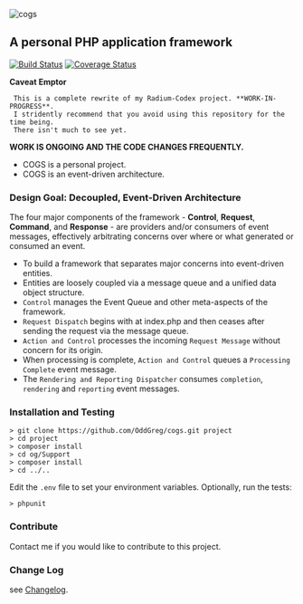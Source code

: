 ![cogs](http://radium-codex.info/og-framework/cogs.png)
## A personal PHP application framework
[![Build Status](https://travis-ci.org/OddGreg/og-framework.svg?branch=master)](https://travis-ci.org/OddGreg/og-framework)
[![Coverage Status](https://coveralls.io/repos/OddGreg/og-framework/badge.svg?branch=master&service=github)](https://coveralls.io/github/OddGreg/og-framework?branch=master)

__Caveat Emptor__

     This is a complete rewrite of my Radium-Codex project. **WORK-IN-PROGRESS**.
     I stridently recommend that you avoid using this repository for the time being. 
     There isn't much to see yet.
    
__WORK IS ONGOING AND THE CODE CHANGES FREQUENTLY.__

* COGS is a personal project.
* COGS is an event-driven architecture.

### Design Goal: Decoupled, Event-Driven Architecture

The four major components of the framework - __Control__, __Request__, __Command__, and __Response__ - are providers and/or consumers of 
event messages, effectively arbitrating concerns over where or what generated or consumed an event.

- To build a framework that separates major concerns into event-driven entities.
- Entities are loosely coupled via a message queue and a unified data object structure.
- `Control` manages the Event Queue and other meta-aspects of the framework.
- `Request Dispatch` begins with at index.php and then ceases after sending the request via the message queue.
- `Action and Control` processes the incoming `Request Message` without concern for its origin. 
- When processing is complete, `Action and Control` queues a `Processing Complete` event message.
- The `Rendering and Reporting Dispatcher` consumes `completion`, `rendering` and `reporting` event messages.

### Installation and Testing

```
> git clone https://github.com/OddGreg/cogs.git project
> cd project
> composer install
> cd og/Support
> composer install
> cd ../..
```

Edit the `.env` file to set your environment variables. Optionally, run the tests:

```
> phpunit 
```

### Contribute
Contact me if you would like to contribute to this project.

### Change Log
see [Changelog](https://github.com/OddGreg/og-framework/blob/0.1.0/CHANGELOG.md).

